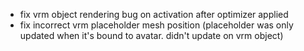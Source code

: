 - fix vrm object rendering bug on activation after optimizer applied
- fix incorrect vrm placeholder mesh position (placeholder was only updated when it's bound to avatar. didn't update on vrm object)
